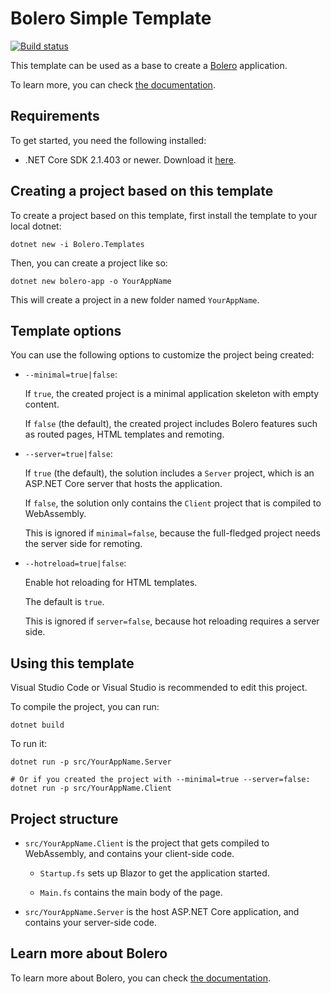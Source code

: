 # Bolero Simple Template

[![Build status](https://ci.appveyor.com/api/projects/status/2mo3n85bv4d5iv56?svg=true)](https://ci.appveyor.com/project/IntelliFactory/bolero-template)


This template can be used as a base to create a [Bolero](https://github.com/intellifactory/bolero) application.

To learn more, you can check [the documentation](https://fsbolero.io/docs).

## Requirements

To get started, you need the following installed:

* .NET Core SDK 2.1.403 or newer. Download it [here](https://www.microsoft.com/net/download/dotnet-core/2.1).

## Creating a project based on this template

To create a project based on this template, first install the template to your local dotnet:

```
dotnet new -i Bolero.Templates
```

Then, you can create a project like so:

```
dotnet new bolero-app -o YourAppName
```

This will create a project in a new folder named `YourAppName`.

## Template options

You can use the following options to customize the project being created:

* `--minimal=true|false`:

    If `true`, the created project is a minimal application skeleton with empty content.

    If `false` (the default), the created project includes Bolero features such as routed pages, HTML templates and remoting.

* `--server=true|false`:

    If `true` (the default), the solution includes a `Server` project, which is an ASP.NET Core server that hosts the application.

    If `false`, the solution only contains the `Client` project that is compiled to WebAssembly.

    This is ignored if `minimal=false`, because the full-fledged project needs the server side for remoting.

* `--hotreload=true|false`:

    Enable hot reloading for HTML templates.

    The default is `true`.

    This is ignored if `server=false`, because hot reloading requires a server side.

## Using this template

Visual Studio Code or Visual Studio is recommended to edit this project.

To compile the project, you can run:

```shell
dotnet build
```

To run it:

```shell
dotnet run -p src/YourAppName.Server

# Or if you created the project with --minimal=true --server=false:
dotnet run -p src/YourAppName.Client
```

## Project structure

* `src/YourAppName.Client` is the project that gets compiled to WebAssembly, and contains your client-side code.

    * `Startup.fs` sets up Blazor to get the application started.

    * `Main.fs` contains the main body of the page.

* `src/YourAppName.Server` is the host ASP.NET Core application, and contains your server-side code.

## Learn more about Bolero

To learn more about Bolero, you can check [the documentation](https://fsbolero.io/docs).
